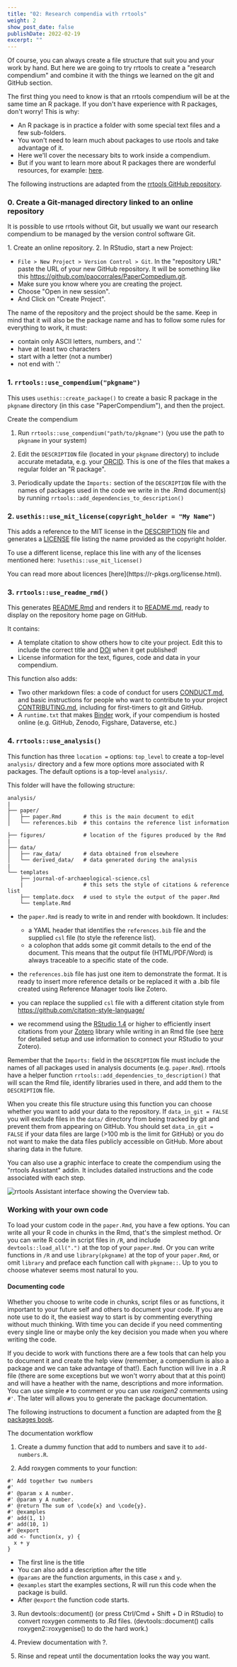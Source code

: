 ```yaml
---
title: "02: Research compendia with rrtools"
weight: 2
show_post_date: false
publishDate: 2022-02-19
excerpt: ""
---
```


Of course, you can always create a file structure that suit you and your work by hand.
But here we are going to try rrtools to create a "research compendium" and combine it with the things we learned on the git and GitHub section.

The first thing you need to know is that an rrtools compendium will be at the same time an R package.
If you don't have experience with R packages, don't worry!
This is why:

-   An R package is in practice a folder with some special text files and a few sub-folders.
-   You won't need to learn much about packages to use rtools and take advantage of it.
-   Here we'll cover the necessary bits to work inside a compendium.
-   But if you want to learn more about R packages there are wonderful resources, for example: [here](https://r-pkgs.org/).

The following instructions are adapted from the [rrtools GitHub repository](https://github.com/benmarwick/rrtools).

### 0. Create a Git-managed directory linked to an online repository

It is possible to use rrtools without Git, but usually we want our research compendium to be managed by the version control software Git.

<div class = instructions> 
1.  Create an online repository.
2.  In RStudio, start a new Project:

-   `File > New Project > Version Control > Git`. In the "repository URL" paste the URL of your new GitHub repository. It will be something like this <https://github.com/paocorrales/PaperCompedium.git>.
-   Make sure you know where you are creating the project.
-   Choose "Open in new session".
-   And Click on "Create Project".
</div>

The name of the repository and the project should be the same.
Keep in mind that it will also be the package name and has to follow some rules for everything to work, it must:

-   contain only ASCII letters, numbers, and '.'
-   have at least two characters
-   start with a letter (not a number)
-   not end with '.'

### 1. `rrtools::use_compendium("pkgname")`

This uses `usethis::create_package()` to create a basic R package in the `pkgname` directory (in this case "PaperCompendium"), and then the project.

<div class = instructions> 
Create the compendium

1.  Run `rrtools::use_compendium("path/to/pkgname")` (you use the path to `pkgname` in your system)

2.  Edit the `DESCRIPTION` file (located in your `pkgname` directory) to include accurate metadata, e.g. your [ORCID](https://orcid.org/).
    This is one of the files that makes a regular folder an "R package".

3.  Periodically update the `Imports:` section of the `DESCRIPTION` file with the names of packages used in the code we write in the .Rmd document(s) by running `rrtools::add_dependencies_to_description()`
</div>

### 2. `usethis::use_mit_license(copyright_holder = "My Name")`

This adds a reference to the MIT license in the [DESCRIPTION](DESCRIPTION) file and generates a [LICENSE](LICENSE) file listing the name provided as the copyright holder.

To use a different license, replace this line with any of the licenses mentioned here: `?usethis::use_mit_license()`

<div class = notes> 
You can read more about licences [here](https://r-pkgs.org/license.html).
</div>

### 3. `rrtools::use_readme_rmd()`

This generates [README.Rmd](README.Rmd) and renders it to [README.md](README.md), ready to display on the repository home page on GitHub.

It contains:

-   A template citation to show others how to cite your project. Edit this to include the correct title and [DOI](https://doi.org) when it get published!
-   License information for the text, figures, code and data in your compendium.

This function also adds:

-   Two other markdown files: a code of conduct for users [CONDUCT.md](CONDUCT.md), and basic instructions for people who want to contribute to your project [CONTRIBUTING.md](CONTRIBUTING.md), including for first-timers to git and GitHub.
-   A `runtime.txt` that makes [Binder](https://mybinder.org/) work, if your compendium is hosted online (e.g. GitHub, Zenodo, Figshare, Dataverse, etc.)

### 4. `rrtools::use_analysis()`

This function has three `location =` options: `top_level` to create a top-level `analysis/` directory and a few more options more associated with R packages.
The default options is a top-level `analysis/`.

This folder will have the following structure:

    analysis/
    |
    ├── paper/
    │   ├── paper.Rmd       # this is the main document to edit
    │   └── references.bib  # this contains the reference list information

    ├── figures/            # location of the figures produced by the Rmd
    |
    ├── data/
    │   ├── raw_data/       # data obtained from elsewhere
    │   └── derived_data/   # data generated during the analysis
    |
    └── templates
        ├── journal-of-archaeological-science.csl
        |                   # this sets the style of citations & reference list
        ├── template.docx   # used to style the output of the paper.Rmd
        └── template.Rmd

-   the `paper.Rmd` is ready to write in and render with bookdown. It includes:

    -   a YAML header that identifies the `references.bib` file and the supplied `csl` file (to style the reference list).
    -   a colophon that adds some git commit details to the end of the document. This means that the output file (HTML/PDF/Word) is always traceable to a specific state of the code.

-   the `references.bib` file has just one item to demonstrate the format. It is ready to insert more reference details or be replaced it with a .bib file created using Reference Manager tools like Zotero.

-   you can replace the supplied `csl` file with a different citation style from <https://github.com/citation-style-language/>

-   we recommend using the [RStudio 1.4](https://www.rstudio.com/products/rstudio/download/preview/) or higher to efficiently insert citations from your [Zotero](https://www.zotero.org/) library while writing in an Rmd file (see [here](https://blog.rstudio.com/2020/11/09/rstudio-1-4-preview-citations/) for detailed setup and use information to connect your RStudio to your Zotero).

Remember that the `Imports:` field in the `DESCRIPTION` file must include the names of all packages used in analysis documents (e.g. `paper.Rmd`).
rrtools have a helper function `rrtools::add_dependencies_to_description()` that will scan the Rmd file, identify libraries used in there, and add them to the `DESCRIPTION` file.

When you create this file structure using this function you can choose whether you want to add your data to the repository.
If `data_in_git = FALSE` you will exclude files in the `data/` directory from being tracked by git and prevent them from appearing on GitHub.
You should set `data_in_git = FALSE` if your data files are large (>100 mb is the limit for GitHub) or you do not want to make the data files publicly accessible on GitHub.
More about sharing data in the future.

<div class = notes> 
You can also use a graphic interface to create the compendium using the "rrtools Assistant" addin.
It includes datailed instructions and the code associated with each step.

![rrtools Assistant interface showing the Overview tab.](images/rrtools1.png)
</div>

### Working with your own code

To load your custom code in the `paper.Rmd`, you have a few options.
You can write all your R code in chunks in the Rmd, that's the simplest method.
Or you can write R code in script files in `/R`, and include `devtools::load_all(".")` at the top of your `paper.Rmd`.
Or you can write functions in `/R` and use `library(pkgname)` at the top of your `paper.Rmd`, or omit `library` and preface each function call with `pkgname::`.
Up to you to choose whatever seems most natural to you.


#### Documenting code

Whether you choose to write code in chunks, script files or as functions, it important to your future self and others to document your code. 
If you are note use to do it, the easiest way to start is by commenting everything without much thinking. 
With time you can decide if you need commenting every single line or maybe only the key decision you made when you where writing the code. 

If you decide to work with functions there are a few tools that can help you to document it and create the help view (remember, a compendium is also a package and we can take advantage of that!). 
Each function will live in a .R file (there are some exceptions but we won't worry about that at this point) and will have a heather with the name, descriptions and more information. 
You can use simple `#` to comment or you can use *roxigen2* comments using `#'`. 
The later will allows you to generate the package documentation. 

The following instructions to document a function are adapted from the [R packages book](https://r-pkgs.org/man.html).

<div class = instructions>  

The documentation workflow

1. Create a dummy function that add to numbers and save it to `add-numbers.R`.

2. Add roxygen comments to your function:

```
#' Add together two numbers
#' 
#' @param x A number.
#' @param y A number.
#' @return The sum of \code{x} and \code{y}.
#' @examples
#' add(1, 1)
#' add(10, 1)
#' @export
add <- function(x, y) {
  x + y
}
```

* The first line is the title
* You can also add a description after the title
* `@params` are the function arguments, in this case `x` and `y`.
* `@examples` start the examples sections, R will run this code when the package is build.
* After `@export` the function code starts. 

3. Run devtools::document() (or press Ctrl/Cmd + Shift + D in RStudio) to convert roxygen comments to .Rd files. (devtools::document() calls roxygen2::roxygenise() to do the hard work.)

4. Preview documentation with ?.

5. Rinse and repeat until the documentation looks the way you want.


</div>
